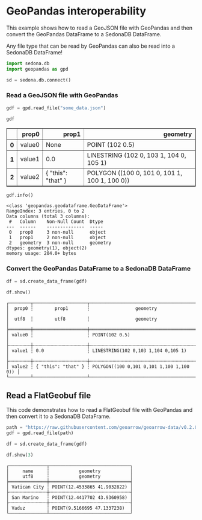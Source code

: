 # GeoPandas interoperability

This example shows how to read a GeoJSON file with GeoPandas and then convert the GeoPandas DataFrame to a SedonaDB DataFrame.

Any file type that can be read by GeoPandas can also be read into a SedonaDB DataFrame!


```python
import sedona.db
import geopandas as gpd

sd = sedona.db.connect()
```

### Read a GeoJSON file with GeoPandas


```python
gdf = gpd.read_file("some_data.json")
```


```python
gdf
```




<div>
<style scoped>
    .dataframe tbody tr th:only-of-type {
        vertical-align: middle;
    }

    .dataframe tbody tr th {
        vertical-align: top;
    }

    .dataframe thead th {
        text-align: right;
    }
</style>
<table border="1" class="dataframe">
  <thead>
    <tr style="text-align: right;">
      <th></th>
      <th>prop0</th>
      <th>prop1</th>
      <th>geometry</th>
    </tr>
  </thead>
  <tbody>
    <tr>
      <th>0</th>
      <td>value0</td>
      <td>None</td>
      <td>POINT (102 0.5)</td>
    </tr>
    <tr>
      <th>1</th>
      <td>value1</td>
      <td>0.0</td>
      <td>LINESTRING (102 0, 103 1, 104 0, 105 1)</td>
    </tr>
    <tr>
      <th>2</th>
      <td>value2</td>
      <td>{ "this": "that" }</td>
      <td>POLYGON ((100 0, 101 0, 101 1, 100 1, 100 0))</td>
    </tr>
  </tbody>
</table>
</div>




```python
gdf.info()
```

    <class 'geopandas.geodataframe.GeoDataFrame'>
    RangeIndex: 3 entries, 0 to 2
    Data columns (total 3 columns):
     #   Column    Non-Null Count  Dtype
    ---  ------    --------------  -----
     0   prop0     3 non-null      object
     1   prop1     2 non-null      object
     2   geometry  3 non-null      geometry
    dtypes: geometry(1), object(2)
    memory usage: 204.0+ bytes


### Convert the GeoPandas DataFrame to a SedonaDB DataFrame


```python
df = sd.create_data_frame(gdf)
```


```python
df.show()
```

    ┌────────┬────────────────────┬──────────────────────────────────────────┐
    │  prop0 ┆        prop1       ┆                 geometry                 │
    │  utf8  ┆        utf8        ┆                 geometry                 │
    ╞════════╪════════════════════╪══════════════════════════════════════════╡
    │ value0 ┆                    ┆ POINT(102 0.5)                           │
    ├╌╌╌╌╌╌╌╌┼╌╌╌╌╌╌╌╌╌╌╌╌╌╌╌╌╌╌╌╌┼╌╌╌╌╌╌╌╌╌╌╌╌╌╌╌╌╌╌╌╌╌╌╌╌╌╌╌╌╌╌╌╌╌╌╌╌╌╌╌╌╌╌┤
    │ value1 ┆ 0.0                ┆ LINESTRING(102 0,103 1,104 0,105 1)      │
    ├╌╌╌╌╌╌╌╌┼╌╌╌╌╌╌╌╌╌╌╌╌╌╌╌╌╌╌╌╌┼╌╌╌╌╌╌╌╌╌╌╌╌╌╌╌╌╌╌╌╌╌╌╌╌╌╌╌╌╌╌╌╌╌╌╌╌╌╌╌╌╌╌┤
    │ value2 ┆ { "this": "that" } ┆ POLYGON((100 0,101 0,101 1,100 1,100 0)) │
    └────────┴────────────────────┴──────────────────────────────────────────┘


## Read a FlatGeobuf file

This code demonstrates how to read a FlatGeobuf file with GeoPandas and then convert it to a SedonaDB DataFrame.


```python
path = "https://raw.githubusercontent.com/geoarrow/geoarrow-data/v0.2.0/natural-earth/files/natural-earth_cities.fgb"
gdf = gpd.read_file(path)
```


```python
df = sd.create_data_frame(gdf)
```


```python
df.show(3)
```

    ┌──────────────┬──────────────────────────────┐
    │     name     ┆           geometry           │
    │     utf8     ┆           geometry           │
    ╞══════════════╪══════════════════════════════╡
    │ Vatican City ┆ POINT(12.4533865 41.9032822) │
    ├╌╌╌╌╌╌╌╌╌╌╌╌╌╌┼╌╌╌╌╌╌╌╌╌╌╌╌╌╌╌╌╌╌╌╌╌╌╌╌╌╌╌╌╌╌┤
    │ San Marino   ┆ POINT(12.4417702 43.9360958) │
    ├╌╌╌╌╌╌╌╌╌╌╌╌╌╌┼╌╌╌╌╌╌╌╌╌╌╌╌╌╌╌╌╌╌╌╌╌╌╌╌╌╌╌╌╌╌┤
    │ Vaduz        ┆ POINT(9.5166695 47.1337238)  │
    └──────────────┴──────────────────────────────┘
